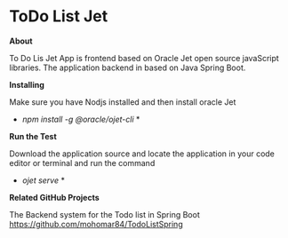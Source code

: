 # ToDo List Jet

**About**

To Do Lis Jet App is frontend based on Oracle Jet open source javaScript libraries.
The application backend in based on Java Spring Boot.

**Installing**

Make sure you have Nodjs installed and then install oracle Jet

* *npm install -g @oracle/ojet-cli* *


**Run the Test**

Download the application source and locate the application in your code editor or  terminal and run the command

* *ojet serve* *

**Related GitHub Projects**

The Backend system for the Todo list in Spring Boot  https://github.com/mohomar84/TodoListSpring
